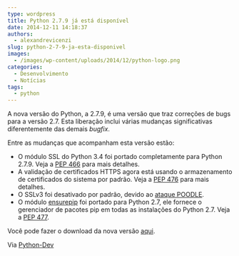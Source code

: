 ```yaml
---
type: wordpress
title: Python 2.7.9 já está disponível
date: 2014-12-11 14:18:37
authors:
  - alexandrevicenzi
slug: python-2-7-9-ja-esta-disponivel
images:
  - /images/wp-content/uploads/2014/12/python-logo.png
categories:
  - Desenvolvimento
  - Notícias
tags:
  - python
---
```


A nova versão do Python, a 2.7.9, é uma versão que traz correções de bugs para a versão 2.7. Esta liberação inclui várias mudanças significativas diferentemente das demais <em>bugfix</em>.

Entre as mudanças que acompanham esta versão estão:
<ul>
	<li>O módulo SSL do Python 3.4 foi portado completamente para Python 2.7.9. Veja a <a href="https://www.python.org/dev/peps/pep-0466/">PEP 466</a> para mais detalhes.</li>
	<li>A validação de certificados HTTPS agora está usando o armazenamento de certificados do sistema por padrão. Veja a <a href="https://www.python.org/dev/peps/pep-0476/">PEP 476</a> para mais detalhes.</li>
	<li>O SSLv3 foi desativado por padrão, devido ao <a href="https://www.imperialviolet.org/2014/10/14/poodle.html">ataque POODLE</a>.</li>
	<li>O módulo <a href="https://docs.python.org/2/library/ensurepip.html">ensurepip</a> foi portado para Python 2.7, ele fornece o gerenciador de pacotes pip em todas as instalações do Python 2.7. Veja a <a href="https://www.python.org/dev/peps/pep-0477/">PEP 477</a>.</li>
</ul>
Você pode fazer o download da nova versão <a href="https://www.python.org/downloads/release/python-279/">aqui</a>.

Via <a href="https://mail.python.org/pipermail/python-dev/2014-December/137536.html">Python-Dev</a>
